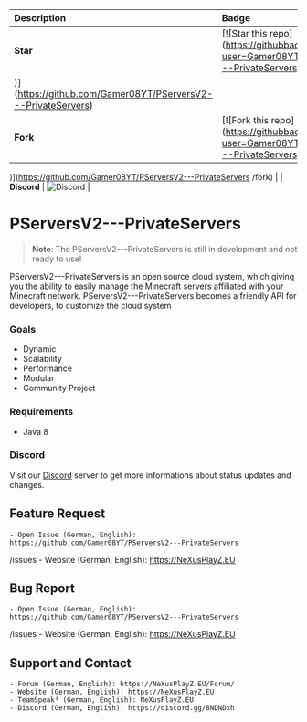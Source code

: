 | Description | Badge                                                        |
| :---------- | :----------------------------------------------------------- |
| **Star**    | [![Star this repo](https://githubbadges.com/star.svg?user=Gamer08YT&repo=PServersV2---PrivateServers
)](https://github.com/Gamer08YT/PServersV2---PrivateServers) |
| **Fork**    | [![Fork this repo](https://githubbadges.com/fork.svg?user=Gamer08YT&repo=PServersV2---PrivateServers
)](https://github.com/Gamer08YT/PServersV2---PrivateServers
/fork) |
| **Discord**    | ![Discord](https://discordapp.com/api/guilds/364502809493897216/embed.png) |


# PServersV2---PrivateServers

> **Note**: The PServersV2---PrivateServers
 is still in development and not ready to use!

PServersV2---PrivateServers
 is an open source cloud system, which giving you the ability to easily manage the Minecraft servers affiliated with your Minecraft network.
PServersV2---PrivateServers
 becomes a friendly API for developers, to customize the cloud system

### Goals

+ Dynamic
+ Scalability
+ Performance
+ Modular
+ Community Project

### Requirements

+ Java 8

### Discord

Visit our [Discord](https://discord.gg/8NDNDxh) server to get more informations about status updates and changes.

## Feature Request
    - Open Issue (German, English): https://github.com/Gamer08YT/PServersV2---PrivateServers
/issues
    - Website (German, English): https://NeXusPlayZ.EU 
## Bug Report
    - Open Issue (German, English): https://github.com/Gamer08YT/PServersV2---PrivateServers
/issues
    - Website (German, English): https://NeXusPlayZ.EU 
    
## Support and Contact
    - Forum (German, English): https://NeXusPlayZ.EU/Forum/
    - Website (German, English): https://NeXusPlayZ.EU 
    - TeamSpeak³ (German, English): NeXusPlayZ.EU 
    - Discord (German, English): https://discord.gg/8NDNDxh

